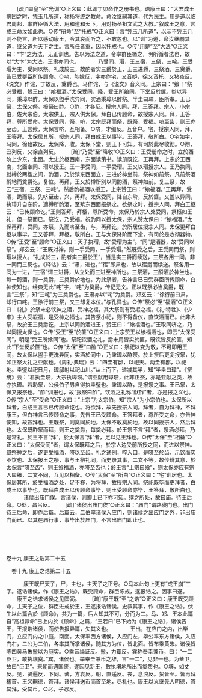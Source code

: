 <!-- { "loadSidebar": true } -->
　　[疏]“曰皇”至“光训”○正义曰：此即丁卯命作之册书也。诰康王曰：“大君成王病困之时，凭玉几所道，称扬将终之教命。命汝继嗣其道，代为民主。用是道以临君周邦，率群臣循大法，用和道和天下，用对扬圣祖文武之大教。”叙成王之意，言成王命汝如此也。○传“册命”至“托戒”○正义曰：言“凭玉几所道”，以示不凭玉几则不能言，所以感动康王，令其哀而听之，不敢忽也。以“训”为道，命汝继嗣其道，继父道为天下之主。言所任者重，因以托戒也。○传“用是”至“大法”○正义曰：“卞”之为法，无正训也。告以为法之道，令率群臣循之，明所循者法也，故以“大卞”为大法。王肃亦同也。
　
　　乃受同、瑁，王三宿，三祭，三咤。王受瑁为主，受同以祭。礼成於三，故酌者实三爵於王，王三进爵，三祭酒，三奠爵，告已受群臣所传顾命。○咤，陟嫁反，字亦作宅，又音妒，徐又音托，又猪夜反。《说文》作诧，丁故反，奠爵也。马作诧，与《说文》音义同。上宗曰：“飨！”祭必受福，赞王曰：“飨福酒。”太保受同，降，受王所飨同，下堂反於篚。盥以异同，秉璋以酢。太保以盥手洗异同，实酒秉璋以酢祭。半圭曰璋，臣所奉。王已祭，太保又祭。报祭曰酢。○酢，才各反。授宗人同，拜，王答拜。宗人，小宗伯，佐大宗伯。太宗供王，宗人供太保。拜白已传顾命，故授宗人同。拜，王答拜，尊所受命。太保受同，祭，哜，太宗既拜而祭，既祭，受福。哜至齿，则王亦至齿。王言飨，太保言哜，互相备。○哜，才细反。互音户。宅，授宗人同，拜，王答拜。太保居其所，授宗人同，拜白成王以事毕。王答拜，敬所白。○宅如字，马同，徐殆故反。太保降，收。太保下堂，则王下可知。有司於此尽收彻。○彻，丑列反，又徐直列反。 
　　[疏]“乃受”至“降收”○正义曰：王受册命之时，立於西阶上少东，北面。太史於柩西南，东面读策书。读册既讫，王再拜。上宗於王西南，北面奉同、瑁以授王。王一手受同，一手受瑁。王又以瑁授宗人。王乃执同，就樽於两楹之间，酌酒，乃於殡东西面立，三进於神坐前，祭神如前祭。凡前祭酒酹地而奠爵讫，复位。再拜，王又於樽所别以同酌酒，祭神如前。复三祭，故云“三宿、三祭、三咤”。然后酌福酒以授王，上宗赞王曰：“飨福酒。”王再拜，受酒，跪而祭。先哜至齿，兴，再拜。太保受同，降自东阶，反於篚。又盥以异同，执璋升自东阶，適樽所酌酒，至殡东西面报祭之。欲祭之时，授宗人同，拜白王柩云：“已传顾命讫。”王则答拜。拜柩，尊所受命。太保乃於宗人处受同，祭柩如王礼，但一祭而已。祭讫，乃受福。祝酌同以授太保，宗人赞太保曰：“飨福酒。”太保再拜，受同，亦祭，先而哜至齿，与，再拜讫，於所居位授宗人同。太保更拜白柩以事毕。王又答拜，拜柩，敬所白。王与太保降阶而下堂，有司於是收彻器物。○传“王受”至“顾命”○正义曰：天子执瑁，故“受瑁为主”。“同”是酒器，故“受同以祭”。郑玄云：“王既对神，则一手受同，一手受瑁。”然既受之后，王受同而祭，则瑁以授人。“礼成於三，酌者实三爵於王”，当是实三爵而续送，三祭各用一同，非一同而三反也。《释诂》云：“肃，进也。”“宿”即肃也，故以宿爵而续送。祭各用一同为一进，“三宿”谓三进爵，从立处而三进至神所也。三祭酒，三酹酒於神坐也。每一酹酒，则一奠爵，三奠爵於地也。为此祭者，告神言已已受群臣所传顾命，白神使知也。经典无此“咤”字，“咤”为奠爵，传记无文。正以既祭必当奠爵，既言“三祭”，知“三咤”为三奠爵也。王肃亦以“咤”为奠爵。郑玄云：“徐行前曰肃，却行曰咤。王徐行前三祭，又三却复本位。”与孔异也。○传“祭必”至“福酒”○正义曰：《礼》於祭末必饮神之酒，受神之福，其大祭则有受嘏之福。《礼·特牲》、《少牢》主人受嘏福，是受神之福也。其告祭小祀，则不得备仪，直饮酒而已。此非大祭，故於王三奠爵讫，上宗以同酌酒进王，赞王曰：“飨福酒也。”王取同哜之，乃以同授太保也。○传“受王”至“於篚”○正义曰：上宗赞王以飨福酒也，即云“太保受同”，明是“受王所飨同”也。祭祀饮酒之礼，爵未用皆实於篚，既饮皆反於篚，知此“下堂反於篚”也。○传“太保”至“曰酢”○正义曰：祭祀以变为敬，不可即用王同，故太保以盥手更洗异同，实酒於同中，乃秉璋以酢祭。於上祭后更复报祭，犹如正祭大礼之亚献也。《周礼·典瑞》云：“四圭有邸，以祀天。两圭有邸，以祀地。圭璧以祀日月，璋邸射以祀山川。”从上而下，递减其半，知“半圭曰璋”。《祭统》云：“君执圭瓒，大宗执璋瓒。”谓亚献用璋瓒，此非正祭，亦是亚献之类，故亦执璋。若助祭，公侯伯子男自得执圭璧也。秉璋以酢，是报祭之事。王已祭，太保又报祭也。“酢”训报也，故“报祭曰酢”。饮酒之礼称“献酢”者，亦是报之义也。○传“宗人”至“受命”○正义曰：“上宗”为太宗伯，知“宗人”为小宗伯也。太保所以拜者，白成王言已已传顾命讫也。将欲拜，故先授宗人同。拜者，自为拜神，不拜康王，但白神言已传顾命之事，先告王已受顾命。王答拜者，尊所受之命，亦告神使知，故答拜也。王既祭，则奠同於地。太保不敢奠於地，故以同授宗人，然后拜也。太保既酢祭而拜，则王之奠爵，每奠必拜。於王祭不言“拜”者，祭酒必拜，乃是常礼。於王不言“拜”，於太保言“拜”者，足以见王拜也。○传“太保”至“相备”○正义曰：“太保受同”者，谓太保既拜之后，於宗人边受前所授之同，而进以祭神。既祭神之后，遂更受福酒，哜以至齿。礼之通例，啐入口，是哜至於齿，示饮而实不饮也。太保报王之祭，事与王祭礼同，而史录其事，二文不等，故传辨其意，於太保言“哜至齿”，则王飨福酒，亦哜至齿也；於王言“上宗曰飨”，则太保亦应有宗人曰飨，二文不同，互见以相备。○传“太保”至“所白”○正义曰：“宅”训居也。太保居其所，於受福酒之处，足不移，为将拜，故授宗人同。祭祀既毕而更拜者，白成王以事毕也。既拜白成王以传顾命事毕，则王受顾命亦毕，王答拜，敬所白也。
　
　　诸侯出庙门俟。言诸侯，则卿士已下亦可知。殡之所处，故曰庙。待王后命。○处，昌吕反。 
　　[疏]“诸侯出庙门俟”○正义曰：“庙门”谓路寝门也。出门待王后命，即作后篇。后篇云，二伯率诸侯入应门，则诸侯之出应门之外，非出庙门而已。以其在庙行事，事毕出於庙门，不言出庙门即止也。 

　
  



 
　 




卷十九 康王之诰第二十五 

　卷十九 康王之诰第二十五 　 


　
　　康王既尸天子，尸，主也，主天子之正号。○马本此句上更有“成王崩”三字。遂诰诸侯，作《康王之诰》。既受顾命，群臣陈戒，遂报诰之。因事曰遂。 
　　康王之诰求诸侯之见匡弼。 
　　[疏]“康王既”至“之诰”○正义曰：康王既受顾命，主天子之位，群臣进戒於王，王遂报诰诸侯。史叙其事，作《康王之诰》。伏生以此篇合於《顾命》，共为一篇，后人知其不可，分而为二。马、郑、王本此篇自“高祖寡命”已上内於《顾命》之篇，“王若曰”已下始为《康王之诰》，诸侯告王，王报诰诸侯，而使告报异篇，失其义也。
　
　　王出，在应门之内，出毕门，立应门内之中庭，南面。太保率西方诸侯，入应门左，毕公率东方诸侯，入应门右，二公为二伯，各率其所掌诸侯，随其方为位，皆北面。皆布乘黄朱。诸侯皆陈四黄马朱鬛以为庭实。○乘音绳证反。鬛，力辄反。宾称奉圭兼币，曰：“一二臣卫，敢执壤奠。”宾，诸侯也。举奉圭兼币之辞，言“一二”，见非一也。为蕃卫，故曰“臣卫”。来朝而遇国丧，遂因见新王，敢执壤地所出而奠贽也。○壤，如丈反。见，贤遍反，下同。蕃，方袁反。朝，直遥反。丧，息浪反。贽音至。皆再拜稽首。王义嗣德，答拜。诸侯拜送币而首至地，尽礼也。康王以义继先人明德，答其拜，受其币。○尽，子忍反。 

